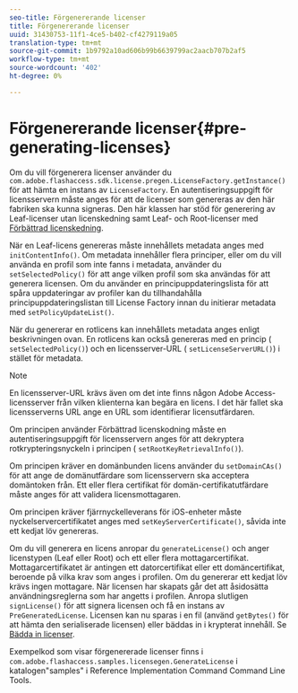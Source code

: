 ```yaml
---
seo-title: Förgenererande licenser
title: Förgenererande licenser
uuid: 31430753-11f1-4ce5-b402-cf4279119a05
translation-type: tm+mt
source-git-commit: 1b9792a10ad606b99b6639799ac2aacb707b2af5
workflow-type: tm+mt
source-wordcount: '402'
ht-degree: 0%

---
```



# Förgenererande licenser{#pre-generating-licenses}

Om du vill förgenerera licenser använder du `com.adobe.flashaccess.sdk.license.pregen.LicenseFactory.getInstance()` för att hämta en instans av `LicenseFactory`. En autentiseringsuppgift för licensservern måste anges för att de licenser som genereras av den här fabriken ska kunna signeras. Den här klassen har stöd för generering av Leaf-licenser utan licenskedning samt Leaf- och Root-licenser med [Förbättrad licenskedning](../../aaxs-protecting-content/content-introduction/content-usage-rules/content-other-policy-options/content-enhanced-license-chaining.md).

När en Leaf-licens genereras måste innehållets metadata anges med `initContentInfo()`. Om metadata innehåller flera principer, eller om du vill använda en profil som inte fanns i metadata, använder du `setSelectedPolicy()` för att ange vilken profil som ska användas för att generera licensen. Om du använder en principuppdateringslista för att spåra uppdateringar av profiler kan du tillhandahålla principuppdateringslistan till License Factory innan du initierar metadata med `setPolicyUpdateList()`.

När du genererar en rotlicens kan innehållets metadata anges enligt beskrivningen ovan. En rotlicens kan också genereras med en princip ( `setSelectedPolicy()`) och en licensserver-URL ( `setLicenseServerURL()`) i stället för metadata.

>[!NOTE]
>
>En licensserver-URL krävs även om det inte finns någon Adobe Access-licensserver från vilken klienterna kan begära en licens. I det här fallet ska licensserverns URL ange en URL som identifierar licensutfärdaren.

Om principen använder Förbättrad licenskodning måste en autentiseringsuppgift för licensservern anges för att dekryptera rotkrypteringsnyckeln i principen ( `setRootKeyRetrievalInfo()`).

Om principen kräver en domänbunden licens använder du `setDomainCAs()` för att ange de domänutfärdare som licensservern ska acceptera domäntoken från. Ett eller flera certifikat för domän-certifikatutfärdare måste anges för att validera licensmottagaren.

Om principen kräver fjärrnyckelleverans för iOS-enheter måste nyckelservercertifikatet anges med `setKeyServerCertificate()`, såvida inte ett kedjat löv genereras.

Om du vill generera en licens anropar du `generateLicense()` och anger licenstypen (Leaf eller Root) och ett eller flera mottagarcertifikat. Mottagarcertifikatet är antingen ett datorcertifikat eller ett domäncertifikat, beroende på vilka krav som anges i profilen. Om du genererar ett kedjat löv krävs ingen mottagare. När licensen har skapats går det att åsidosätta användningsreglerna som har angetts i profilen. Anropa slutligen `signLicense()` för att signera licensen och få en instans av `PreGeneratedLicense`. Licensen kan nu sparas i en fil (använd `getBytes()` för att hämta den serialiserade licensen) eller bäddas in i krypterat innehåll. Se [Bädda in licenser](../../aaxs-protecting-content/content-pre-generating-and-embedded-licenses/content-embedding-licenses.md).

Exempelkod som visar förgenererade licenser finns i `com.adobe.flashaccess.samples.licensegen.GenerateLicense` i katalogen&quot;samples&quot; i Reference Implementation Command Command Line Tools.
